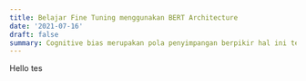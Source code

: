 ```yaml
---
title: Belajar Fine Tuning menggunakan BERT Architecture
date: '2021-07-16'
draft: false
summary: Cognitive bias merupakan pola penyimpangan berpikir hal ini terjadi karena otak mensimpelkan proses dalam mengolah informasi yang akan mempengaruhi kita dalam mengambil keputusan dan kesimpulan
---
```


Hello tes
